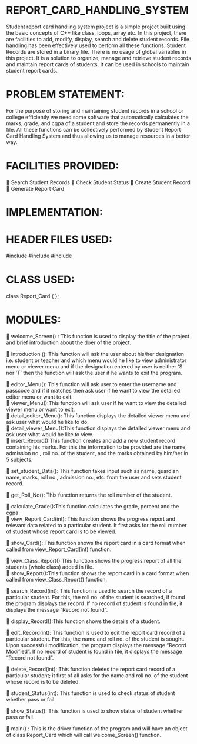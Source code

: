 # REPORT_CARD_HANDLING_SYSTEM

Student report card handling system project is a simple project built using the basic concepts of C++ like class, loops, array etc. In this project, there are facilities to add, modify, display, search and delete student records. File handling has been effectively used to perform all these functions. Student Records are stored in a binary file. There is no usage of global variables in this project. It is a solution to organize, manage and retrieve student records and maintain report cards of students. It can be used in schools to maintain student report cards.

# PROBLEM STATEMENT:
For the purpose of storing and maintaining student records in a school or college efficiently we need some software that automatically calculates the marks, grade, and cgpa of a student and store the records permanently in a file. All these functions can be collectively performed by Student Report Card Handling System and thus allowing us to manage resources in a better way.       
                                                                                                                                                        
# FACILITIES PROVIDED:
	Search Student Records
	Check Student Status
	Create Student Record
	Generate Report Card



# IMPLEMENTATION:

# HEADER FILES USED:

#include<iostream>
#include<string>
#include<fstream>

# CLASS USED:
class Report_Card                                                                                                                                   {
};               
# MODULES:
	welcome_Screen() : This function is used to display the title of the project and brief introduction about the doer of the project.

	Introduction (): This function will ask the user about his/her designation i.e. student or    teacher and which menu would he like to view administrator menu or viewer menu and if the designation entered by user is neither ‘S’ nor ‘T’ then the function will ask the user if he wants to exit the program.

	editor_Menu(): This function will ask user to enter the username and passcode and if it matches then ask user if he want to view the detailed editor menu or want to exit.                                   
	 viewer_Menu():This function will ask user if he want to view the detailed viewer menu  or want to exit.                                                                                                                                                             
	detail_editor_Menu(): This function displays the detailed viewer menu and ask user what would he like to do.                                                                                                                              
	detail_viewer_Menu():This function displays the detailed viewer menu and ask user what would he like to view.                                                                                                       
	insert_Record():This function creates and add a new student record containing his marks. For this the information to be provided are the name, admission no., roll no. of the student, and the marks obtained by him/her in 5 subjects.   

	set_student_Data(): This function  takes input such as name, guardian name, marks, roll no., admission no., etc. from the user  and sets student record. 

	get_Roll_No(): This function returns the roll number of the student.

	calculate_Grade():This function calculates the grade, percent and the cgpa.                                                          
	view_Report_Card(int): This function shows the progress report and relevant data related to a particular student. It first asks for the roll number of student whose report card is to be viewed.

	show_Card(): This function shows the report card in a card format when called from view_Report_Card(int) function.

	view_Class_Report():This function shows the progress report of all the students (whole class) added in file.                                                                                                                                                                                                                                                                                             
	show_Report():This function shows the report card in a card format when called from view_Class_Report() function. 

	search_Record(int): This function is used to search the record of a particular student. For this, the roll no. of the student is searched, if found the program displays the record .If no record of student is found in file, it displays the message “Record not found”.

	display_Record():This function shows the details of a student.

	edit_Record(int): This function is used to edit the report card record of a particular student. For this, the name and roll no. of the student is sought. Upon successful modification, the program displays the message “Record Modified”. If no record of student is found in file, it displays the message “Record not found”.

	delete_Record(int): This function deletes the report card record of a particular student; it first of all asks for the name and roll no. of the student whose record is to be deleted.      

	student_Status(int): This function is used to check status of student whether pass or fail.

	show_Status(): This function is used to show status of student whether pass or fail.  

	main() : This is the driver function of the program and will have an object of class Report_Card which will call welcome_Screen() function.
           
              
